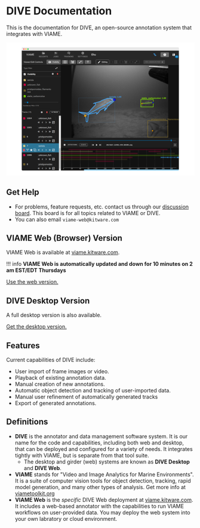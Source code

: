# DIVE Documentation

This is the documentation for DIVE, an open-source annotation system that integrates with VIAME.

![Home](images/Banner.png)

## Get Help

* For problems, feature requests, etc. contact us through our [discussion board](https://github.com/VIAME/VIAME/discussions).  This board is for all topics related to VIAME or DIVE.
* You can also email `viame-web@kitware.com`

## VIAME Web (Browser) Version

VIAME Web is available at [viame.kitware.com](https://viame.kitware.com).

!!! info
    **VIAME Web is automatically updated and down for 10 minutes on 2 am EST/EDT Thursdays**

[Use the web version.](Getting-Started.md)

## DIVE Desktop Version

A full desktop version is also available.

[Get the desktop version.](Dive-Desktop.md)

## Features

Current capabilities of DIVE include:

* User import of frame images or video.
* Playback of existing annotation data.
* Manual creation of new annotations.
* Automatic object detection and tracking of user-imported data.
* Manual user refinement of automatically generated tracks
* Export of generated annotations.

## Definitions

* **DIVE** is the annotator and data management software system.  It is our name for the code and capabilities, including both web and desktop, that can be deployed and configured for a variety of needs.  It integrates tightly with VIAME, but is separate from that tool suite.
  * The desktop and girder (web) systems are known as **DIVE Desktop** and **DIVE Web**.
* **VIAME** stands for "Video and Image Analytics for Marine Environments".  It is a suite of computer vision tools for object detection, tracking, rapid model generation, and many other types of analysis.  Get more info at [viametoolkit.org](https://www.viametoolkit.org/)
* **VIAME Web** is the *specific* DIVE Web deployment at [viame.kitware.com](https://viame.kitware.com). It includes a web-based annotator with the capabilities to run VIAME workflows on user-provided data.  You may deploy the web system into your own labratory or cloud environment.
